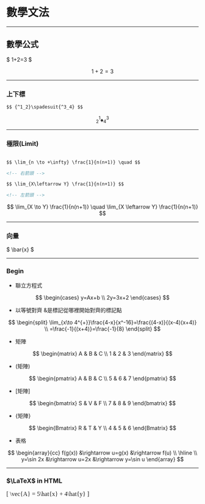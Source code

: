 # 數學文法

---

## 數學公式

$ 1+2=3 $
<!-- 小公式 -->

$$ 1+2=3 $$
<!-- 獨立公式 -->

---

### 上下標

```markdown
$$ {^1_2}\spadesuit{^3_4} $$ 
```

$$ {^1_2}\spadesuit{^3_4} $$

---

### 極限(Limit)

```markdown

$$ \lim_{n \to +\infty} \frac{1}{n(n+1)} \quad $$

<!-- 右箭頭 -->

$$ \lim_{X\leftarrow Y} \frac{1}{n(n+1)} $$ 

<!-- 左箭頭 -->

```

$$
\lim_{X \to Y} \frac{1}{n(n+1)} \quad
\lim_{X \leftarrow Y} \frac{1}{n(n+1)}
$$

---

### 向量

$ \bar{x} $

---

### Begin

* 聯立方程式

$$
\begin{cases}
    y=Ax+b \\
    2y=3x+2
\end{cases}
$$

* 以等號對齊
&是標記從哪裡開始對齊的標記點

$$
\begin{split}
  \lim_{x\to 4^{+}}\frac{4-x}{x^-16}=\frac{(4-x)}{(x-4)(x+4)} \\
  =\frac{-1}{(x+4)}=\frac{-1}{8}
\end{split}
$$

* 矩陣

$$
\begin{matrix}
    A & B & C \\
    1 & 2 & 3
\end{matrix}
$$

* (矩陣)

$$
\begin{pmatrix}
    A & B & C \\
    5 & 6 & 7
\end{pmatrix}
$$

* [矩陣]

$$
\begin{bmatrix}
    S & V & F \\
    7 & 8 & 9
\end{bmatrix}
$$

* {矩陣}

$$
\begin{Bmatrix}
    R & T & Y \\
    4 & 5 & 6
\end{Bmatrix}
$$

* 表格

$$
\begin{array}{cc}
    f(g(x)) &\rightarrow u=g(x) &\rightarrow f(u) \\
    \hline \\
    y=\sin 2x &\rightarrow u=2x &\rightarrow y=\sin u
\end{array}
$$

---

### $\LaTeX$ in HTML

<html>
<head>  
 <script async="" src="https://cdnjs.cloudflare.com/ajax/libs/mathjax/2.7.4/MathJax.js?config=TeX-MML-AM_CHTML" type="text/javascript">
 </script>
</head>
<body>
<font size="3" face="times" color="">

\[ \vec{A}  = 5\hat{x} + 4\hat{y}   \]

</font>
</body>
</html>
